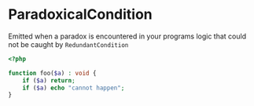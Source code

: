 # ParadoxicalCondition

Emitted when a paradox is encountered in your programs logic that could not be caught by `RedundantCondition`

```php
<?php

function foo($a) : void {
    if ($a) return;
    if ($a) echo "cannot happen";
}
```
